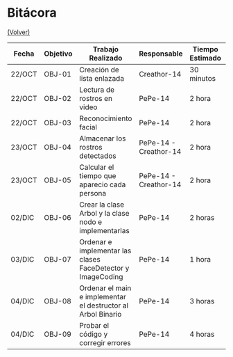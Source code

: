 # Bitácora

[(Volver)](../README.md)

| Fecha  | Objetivo  | Trabajo Realizado | Responsable | Tiempo Estimado | Tiempo Real |
|--------|-----------|-------------------|-------------|-----------------|-------------|
| 22/OCT | OBJ-01    | Creación de lista enlazada | Creathor-14     | 30 minutos    | 1 hora |
| 22/OCT | OBJ-02    | Lectura de rostros en video  | PePe-14 |  2 hora | 2 hora  |
| 22/OCT | OBJ-03 | Reconocimiento facial | PePe-14  | 2 hora | ........ |
| 23/OCT | OBJ-04 | Almacenar los rostros detectados | PePe-14 - Creathor-14  | 2 hora | 5+ horas |
| 23/OCT | OBJ-05 | Calcular el tiempo que aparecio cada persona | PePe-14 - Creathor-14  | 2 hora | ........ |
| 02/DIC | OBJ-06 | Crear la clase Arbol y la clase nodo e implementarlas| PePe-14 | 2 horas | 3 horas |
| 03/DIC | OBJ-07 | Ordenar e implementar las clases FaceDetector y ImageCoding | PePe-14 | 1 hora | 2 horas |
| 04/DIC | OBJ-08 | Ordenar el main e implementar el destructor al Arbol Binario | PePe-14 | 3 horas | 5 horas |
| 04/DIC | OBJ-09 | Probar el código y corregir errores | PePe-14 | 4 horas | 6 horas |
